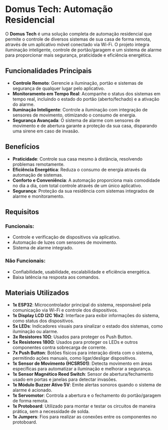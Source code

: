 # Domus Tech: Automação Residencial

O **Domus Tech** é uma solução completa de automação residencial que permite o controle de diversos sistemas de sua casa de forma remota, através de um aplicativo móvel conectado via Wi-Fi. O projeto integra iluminação inteligente, controle de portão/garagem e um sistema de alarme para proporcionar mais segurança, praticidade e eficiência energética.

## Funcionalidades Principais

- **Controle Remoto**: Gerencie a iluminação, portão e sistemas de segurança de qualquer lugar pelo aplicativo.
- **Monitoramento em Tempo Real**: Acompanhe o status dos sistemas em tempo real, incluindo o estado do portão (aberto/fechado) e a ativação do alarme.
- **Iluminação Inteligente**: Controle a iluminação com integração de sensores de movimento, otimizando o consumo de energia.
- **Segurança Avançada**: O sistema de alarme com sensores de movimento e de abertura garante a proteção da sua casa, disparando uma sirene em caso de invasão.

## Benefícios

- **Praticidade**: Controle sua casa mesmo à distância, resolvendo problemas remotamente.
- **Eficiência Energética**: Reduza o consumo de energia através da automação de sistemas.
- **Conforto e Conveniência**: A automação proporciona mais comodidade no dia a dia, com total controle através de um único aplicativo.
- **Segurança**: Proteção da sua residência com sistemas integrados de alarme e monitoramento.

## Requisitos

### Funcionais:

- Controle e verificação de dispositivos via aplicativo.
- Automação de luzes com sensores de movimento.
- Sistema de alarme integrado.

### Não Funcionais:

- Confiabilidade, usabilidade, escalabilidade e eficiência energética.
- Baixa latência na resposta aos comandos.

## Materiais Utilizados

- **1x ESP32**: Microcontrolador principal do sistema, responsável pela comunicação via Wi-Fi e controle dos dispositivos.
- **1x Display LCD I2C 16x2**: Interface para exibir informações do sistema, como status dos dispositivos.
- **5x LEDs**: Indicadores visuais para sinalizar o estado dos sistemas, como iluminação ou alarme.
- **3x Resistores 10Ω**: Usados para proteger os Push Button.
- **5x Resistores 180Ω**: Usados para proteger os LEDs e outros componentes contra sobrecarga de corrente.
- **7x Push Button**: Botões físicos para interação direta com o sistema, permitindo ações manuais, como ligar/desligar dispositivos.
- **1x Sensor de Movimento (HCSR501)**: Detecta movimento em áreas específicas para automatizar a iluminação e melhorar a segurança.
- **1x Sensor Magnético Reed Switch**: Sensor de abertura/fechamento usado em portas e janelas para detectar invasões.
- **1x Módulo Buzzer Ativo 5V**: Emite alertas sonoros quando o sistema de alarme é acionado.
- **1x Servomotor**: Controla a abertura e o fechamento do portão/garagem de forma remota.
- **1x Protoboard**: Utilizado para montar e testar os circuitos de maneira prática, sem a necessidade de solda.
- **1x Jumpers**: Fios para realizar as conexões entre os componentes no protoboard.
